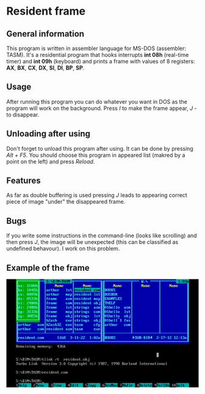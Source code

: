 # Resident frame

## General information

This program is written in assembler language for MS-DOS (assembler: TASM). It's a residential program that hooks interrupts **int 08h** (real-time timer) and **int 09h** (keyboard) and prints a frame with values of 8 registers: **AX**, **BX**, **CX**, **DX**, **SI**, **DI**, **BP**, **SP**.

## Usage

After running this program you can do whatever you want in DOS as the program will work on the background. Press *I* to make the frame appear, *J* - to disappear.

## Unloading after using

Don't forget to unload this program after using. It can be done by pressing *Alt + F5*. You should choose this program in appeared list (makred by a point on the left) and press *Reload*.

## Features

As far as double buffering is used pressing *J* leads to appearing correct piece of image "under" the disappeared frame.

## Bugs

If you write some instructions in the command-line (looks like scrolling) and then press *J*, the image will be unexpected (this can be classified as undefined behavour). I work on this problem.

## Example of the frame

![Frame](https://github.com/KetchuppOfficial/Resident_Frame/blob/main/Frame_Example.jpg)
